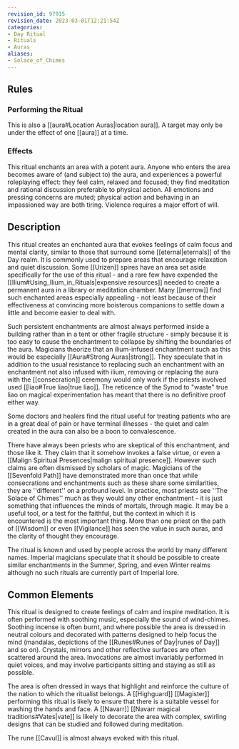 ```yaml
---
revision_id: 97915
revision_date: 2023-03-01T12:21:54Z
categories:
- Day Ritual
- Rituals
- Auras
aliases:
- Solace_of_Chimes
---
```


## Rules

### Performing the Ritual
 

 This is also a [[aura#Location Auras|location aura]]. A target may only be under the effect of one [[aura]] at a time.

### Effects
This ritual enchants an area with a potent aura. Anyone who enters the area becomes aware of (and subject to) the aura, and experiences a powerful roleplaying effect: they feel calm, relaxed and focused; they find meditation and rational discussion preferable to physical action. All emotions and pressing concerns are muted; physical action and behaving in an impassioned way are both tiring. Violence requires a major effort of will. 



## Description
This ritual creates an enchanted aura that evokes feelings of calm focus and mental clarity, similar to those that surround some [[eternal|eternals]] of the Day realm. It is commonly used to prepare areas that encourage relaxation and quiet discussion. Some [[Urizen]] spires have an area set aside specifically for the use of this ritual - and a rare few have expended the [[Ilium#Using_Ilium_in_Rituals|expensive resources]] needed to create a permanent aura in a library or meditation chamber. Many [[merrow]] find such enchanted areas especially appealing - not least because of their effectiveness at convincing more boisterous companions to settle down a little and become easier to deal with.

Such persistent enchantments are almost always performed inside a building rather than in a tent or other fragile structure - simply because it is too easy to cause the enchantment to collapse by shifting the boundaries of the aura. Magicians theorize that an ilium-infused enchantment such as this would be especially [[Aura#Strong Auras|strong]]. They speculate that in addition to the usual resistance to replacing such an enchantment with an enchantment not also infused with ilium, removing or replacing the aura with the [[consecration]] ceremony would only work if the priests involved used [[liao#True liao|true liao]]. The reticence of the Synod to "waste" true liao on magical experimentation has meant that there is no definitive proof either way.

Some doctors and healers find the ritual useful for treating patients who are in a great deal of pain or have terminal illnesses - the quiet and calm created in the aura can also be a boon to convalescence.

There have always been priests who are skeptical of this enchantment, and those like it. They claim that it somehow invokes a false virtue, or even a [[Malign Spiritual Presences|malign spiritual presence]]. However such claims are often dismissed by scholars of magic. Magicians of the [[Sevenfold Path]] have demonstrated more than once that while consecrations and enchantments such as these share some similarities, they are ''different'' on a profound level. In practice, most priests see ''The Solace of Chimes'' much as they would any other enchantment - it is just something that influences the minds of mortals, through magic. It may be a useful tool, or a test for the faithful, but the context in which it is encountered is the most important thing. More than one priest on the path of [[Wisdom]] or even [[Vigilance]] has seen the value in such auras, and the clarity of thought they encourage.

The ritual is known and used by people across the world by many different names. Imperial magicians speculate that it should be possible to create similar enchantments in the Summer, Spring, and even Winter realms although no such rituals are currently part of Imperial lore.

## Common Elements
This ritual is designed to create feelings of calm and inspire meditation. It is often performed with soothing music, especially the sound of wind-chimes. Soothing incense is often burnt, and where possible the area is dressed in neutral colours and decorated with patterns designed to help focus the mind (mandalas, depictions of the [[Runes#Runes of Day|runes of Day]] and so on). Crystals, mirrors and other reflective surfaces are often scattered around the area.  Invocations are almost invariably performed in quiet voices, and may involve participants sitting and staying as still as possible.

The area is often dressed in ways that highlight and reinforce the culture of the nation to which the ritualist belongs. A [[Highguard]] [[Magister]] performing this ritual is likely to ensure that there is a suitable vessel for washing the hands and face. A [[Navarr]] [[Navarr magical traditions#Vates|vate]] is likely to decorate the area with complex, swirling designs that can be studied and followed during meditation.

The rune [[Cavul]] is almost always evoked with this ritual.



